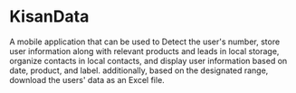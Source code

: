# KisanData
A mobile application that can be used to Detect the user's number, store user information along with relevant products and leads in local storage, organize contacts in local contacts, and display user information based on date, product, and label. additionally, based on the designated range, download the users' data as an Excel file.
